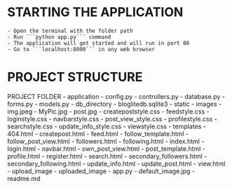 # STARTING THE APPLICATION
    - Open the terminal with the folder path
    - Run ```python app.py``` command
    - The application will get started and will run in port 80
    - Go to ```localhost:8000``` in any web browser

# PROJECT STRUCTURE

PROJECT FOLDER
    - application
        - config.py
        - controllers.py
        - database.py
        - forms.py
        - models.py
    - db_directory
        - bloglitedb.sqlite3
    - static
        - images
            - img.jpeg
            - MyPic.jpg
            - post.jpg
        - createpoststyle.css
        - feedstyle.css
        - loginstyle.css
        - navbarstyle.css
        - post_view_style.css
        - profilestyle.css
        - searchstyle.css
        - update_info_style.css
        - viewstyle.css
    - templates
        - 404.html
        - createpost.html
        - feed.html
        - follow_template.html
        - follow_post_view.html
        - followers.html
        - following.html
        - index.html
        - login.html
        - navbar.html
        - own_post_view.html
        - post_template.html
        - profile.html
        - register.html
        - search.html
        - secondary_followers.html
        - secondary_following.html
        - update_info.html
        - update_post.html
        - view.html
    - upload_image
    - uploaded_image
    - app.py
    - default_image.jpg
    - readme.md